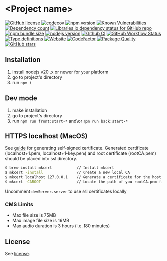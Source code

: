 # \<Project name\>

[![GitHub license](https://img.shields.io/npm/l/typescript-project)](https://github.com/webbestmaster/typescript-project/blob/master/license)
[![codecov](https://codecov.io/gh/webbestmaster/typescript-project/branch/master/graph/badge.svg)](https://codecov.io/gh/webbestmaster/typescript-project)
[![npm version](https://img.shields.io/npm/v/typescript-project.svg)](https://www.npmjs.com/package/typescript-project)
[![Known Vulnerabilities](https://snyk.io/test/github/webbestmaster/typescript-project/badge.svg)](https://snyk.io/test/github/webbestmaster/typescript-project)
[![Dependency count](https://badgen.net/bundlephobia/dependency-count/typescript-project)](https://libraries.io/npm/typescript-project)
[![Libraries.io dependency status for GitHub repo](https://img.shields.io/librariesio/github/webbestmaster/typescript-project)](https://libraries.io/npm/typescript-project)
[![npm bundle size](https://img.shields.io/bundlephobia/minzip/typescript-project)](https://bundlephobia.com/package/typescript-project)
[![nodejs version](https://img.shields.io/node/v/typescript-project)](https://nodejs.org/en/docs)
[![Github CI](https://github.com/webbestmaster/typescript-project/actions/workflows/github-ci.yml/badge.svg)](https://github.com/webbestmaster/typescript-project/actions/workflows/github-ci.yml)
[![GitHub Workflow Status](https://img.shields.io/github/actions/workflow/status/webbestmaster/typescript-project/github-ci.yml)](https://github.com/webbestmaster/typescript-project/actions/workflows/github-ci.yml)
[![Type definitions](https://img.shields.io/npm/types/typescript-project)](https://www.typescriptlang.org)
[![Website](https://img.shields.io/website?url=https://github.com/webbestmaster/typescript-project)](https://github.com/webbestmaster/typescript-project)
[![CodeFactor](https://www.codefactor.io/repository/github/webbestmaster/typescript-project/badge)](https://www.codefactor.io/repository/github/webbestmaster/typescript-project)
[![Package Quality](https://packagequality.com/shield/typescript-project.svg)](https://packagequality.com/#?package=typescript-project)
[![GitHub stars](https://img.shields.io/github/stars/webbestmaster/typescript-project?style=social)](https://github.com/webbestmaster/typescript-project)


## Installation

1. install nodejs v20 .x or newer for your platform
2. go to project's directory
3. run `npm i`


## Dev mode

1. make installation
2. go to project's directory
3. run `npm run front:start-*` and\or `npm run back:start-*`


## HTTPS localhost (MacOS)
See [guide](https://johnkagga.medium.com/use-https-with-webpack-dev-server-c378f0e8c6ff) for generating self-signed certificate.
Generated certificate (localhost+1.pem, localhost+1-key.pem) and root certificate (rootCA.pem) should be placed into ssl directory.

```bash
$ brew install mkcert           // Install mkcert
$ mkcert -install               // Create a new local CA
$ mkcert localhost 127.0.0.1    // Generate a certificate for the host you are using locally, e.g localhost
$ mkcert -CAROOT                // Locate the path of you rootCA.pem file
```

Uncomment `devServer.server` to use ssl certificates locally


### CMS Limits

- Max file size is 75MB
- Max image file size is 16MB
- Max audio duration is 3 hours (i.e. 180 minutes)

## License

See [license](license).
